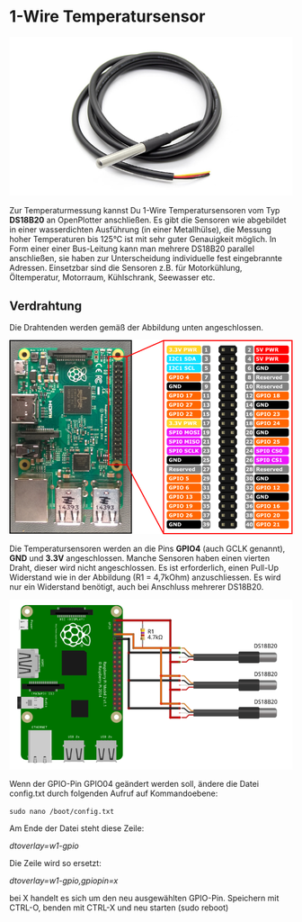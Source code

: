 # 1-Wire Temperatursensor


![](../en/DS18B20.png)

Zur Temperaturmessung kannst Du 1-Wire Temperatursensoren vom Typ **DS18B20** an OpenPlotter anschließen. Es gibt die Sensoren wie abgebildet in einer wasserdichten Ausführung (in einer Metallhülse), die Messung hoher Temperaturen bis 125°C ist mit sehr guter Genauigkeit möglich. In Form einer einer Bus-Leitung kann man mehrere DS18B20 parallel anschließen, sie haben zur Unterscheidung individuelle fest eingebrannte Adressen. Einsetzbar sind die Sensoren z.B. für Motorkühlung, Öltemperatur, Motorraum, Kühlschrank, Seewasser etc.

## Verdrahtung

Die Drahtenden werden gemäß der Abbildung unten angeschlossen.

![](../en/RP2_Pinout.png)

Die Temperatursensoren werden an die Pins **GPIO4** (auch GCLK genannt), **GND** und **3.3V** angeschlossen. Manche Sensoren haben einen vierten Draht, dieser wird nicht angeschlossen. Es ist erforderlich, einen Pull-Up Widerstand wie in der Abbildung (R1 = 4,7kOhm) anzuschliessen. Es wird nur ein Widerstand benötigt, auch bei Anschluss mehrerer DS18B20.

![](../en/DS18B20_sensors.png)

Wenn der GPIO-Pin GPIO04 geändert werden soll, ändere die Datei config.txt durch folgenden Aufruf auf Kommandoebene:

```sudo nano /boot/config.txt```

Am Ende der Datei steht diese Zeile:

*dtoverlay=w1-gpio*

Die Zeile wird so ersetzt:

*dtoverlay=w1-gpio,gpiopin=x*

bei X handelt es sich um den neu ausgewählten GPIO-Pin. Speichern mit CTRL-O, benden mit CTRL-X und neu starten (sudo reboot)
